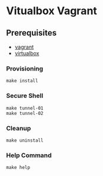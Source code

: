 # Vitualbox Vagrant

## Prerequisites
- [vagrant](https://developer.hashicorp.com/vagrant/downloads)
- [virtualbox](https://www.virtualbox.org/wiki/Downloads)

### Provisioning
```
make install
```

### Secure Shell
```
make tunnel-01
make tunnel-02
```

### Cleanup
```
make uninstall
```

### Help Command
```
make help
```
